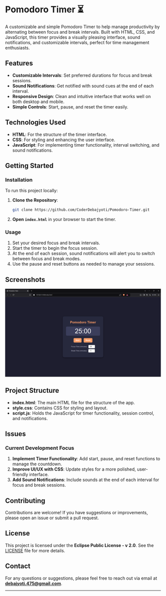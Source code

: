 
# Pomodoro Timer ⏳

A customizable and simple Pomodoro Timer to help manage productivity by alternating between focus and break intervals. Built with HTML, CSS, and JavaScript, this timer provides a visually pleasing interface, sound notifications, and customizable intervals, perfect for time management enthusiasts.

## Features
- **Customizable Intervals**: Set preferred durations for focus and break sessions.
- **Sound Notifications**: Get notified with sound cues at the end of each interval.
- **Responsive Design**: Clean and intuitive interface that works well on both desktop and mobile.
- **Simple Controls**: Start, pause, and reset the timer easily.

## Technologies Used
- **HTML**: For the structure of the timer interface.
- **CSS**: For styling and enhancing the user interface.
- **JavaScript**: For implementing timer functionality, interval switching, and sound notifications.

## Getting Started

### Installation
To run this project locally:

1. **Clone the Repository**:
   ```bash
   git clone https://github.com/CoderDebajyoti/Pomodoro-Timer.git
   ```
2. **Open `index.html`** in your browser to start the timer.

### Usage
1. Set your desired focus and break intervals.
2. Start the timer to begin the focus session.
3. At the end of each session, sound notifications will alert you to switch between focus and break modes.
4. Use the pause and reset buttons as needed to manage your sessions.

## Screenshots
![Pomodoro Timer Screenshot](screenshot.png)

## Project Structure
- **index.html**: The main HTML file for the structure of the app.
- **style.css**: Contains CSS for styling and layout.
- **script.js**: Holds the JavaScript for timer functionality, session control, and notifications.

## Issues
### Current Development Focus
1. **Implement Timer Functionality**: Add start, pause, and reset functions to manage the countdown.
2. **Improve UI/UX with CSS**: Update styles for a more polished, user-friendly interface.
3. **Add Sound Notifications**: Include sounds at the end of each interval for focus and break sessions.

## Contributing
Contributions are welcome! If you have suggestions or improvements, please open an issue or submit a pull request.

## License
This project is licensed under the **Eclipse Public License - v 2.0**. See the [LICENSE](LICENSE) file for more details.

## Contact
For any questions or suggestions, please feel free to reach out via email at **debajyoti.475@gmail.com**.

---

